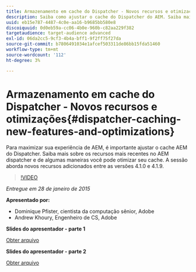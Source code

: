 ```yaml
---
title: Armazenamento em cache do Dispatcher - Novos recursos e otimizações
description: Saiba como ajustar o cache do Dispatcher do AEM. Saiba mais sobre os recursos mais recentes no AEM dispatcher e de algumas maneiras você pode otimizar seu cache. A sessão aborda novos recursos adicionados entre as versões 4.1.0 e 4.1.9.
uuid: eb15e787-4487-4c0e-aa16-b9685bb580e8
discoiquuid: 0d0eb59a-cc06-4b0e-960b-c82aa229f382
targetaudience: target-audience advanced
exl-id: 06da2cc5-9cf3-4b4a-bff1-9f2ff75f27da
source-git-commit: b7806491034e1afcef503311de86bb15fda51460
workflow-type: tm+mt
source-wordcount: '112'
ht-degree: 3%

---
```


# Armazenamento em cache do Dispatcher - Novos recursos e otimizações{#dispatcher-caching-new-features-and-optimizations}

Para maximizar sua experiência de AEM, é importante ajustar o cache AEM do Dispatcher. Saiba mais sobre os recursos mais recentes no AEM dispatcher e de algumas maneiras você pode otimizar seu cache. A sessão aborda novos recursos adicionados entre as versões 4.1.0 e 4.1.9.

>[!VIDEO](https://video.tv.adobe.com/v/19378/?quality=9)

*Entregue em 28 de janeiro de 2015*

**Apresentado por:**

* Dominique Pfister, cientista da computação sênior, Adobe
* Andrew Khoury, Engenheiro de CS, Adobe

**Slides do apresentador - parte 1**

[Obter arquivo](assets/aemgems-dispatcher-caching-part1-jan-28-2015.pdf)

**Slides do apresentador - parte 2**

[Obter arquivo](assets/aemgems-dispatcher-caching-part2-jan-28-2015.pdf)
<!--
[Get back to the Overview](https://helpx.adobe.com/experience-manager/kt/eseminars/gems/aem-index.html)
-->
